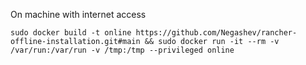 On machine with internet access
```
sudo docker build -t online https://github.com/Negashev/rancher-offline-installation.git#main && sudo docker run -it --rm -v /var/run:/var/run -v /tmp:/tmp --privileged online
```
